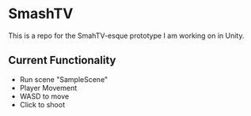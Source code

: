 # SmashTV
This is a repo for the SmahTV-esque prototype I am working on in Unity.

## Current Functionality
- Run scene "SampleScene"
- Player Movement
- WASD to move
- Click to shoot
